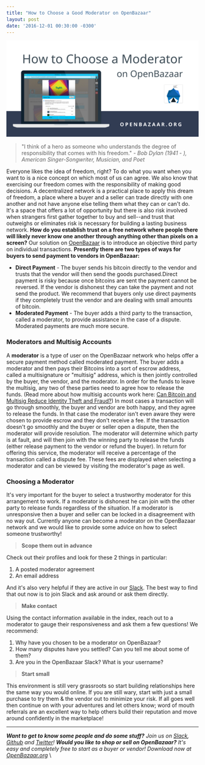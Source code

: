 ```yaml
---
title: "How to Choose a Good Moderator on OpenBazaar" 
layout: post
date: '2016-12-01 00:30:00 -0300'
---
```

        
![How to Choose a Good Moderator on OpenBazaar for a moderated transaction](How-to-Choose-a-Moderator-one-OpenBazaar-1024x512.png)

> "I think of a hero as someone who understands the degree of responsibility that comes with his freedom." _\- Bob Dylan (1941 - ), American Singer-Songwriter, Musician, and Poet_

Everyone likes the idea of freedom, right? To do what you want when you want to is a nice concept on which most of us can agree. We also know that exercising our freedom comes with the responsibility of making good decisions. A decentralized network is a practical place to apply this dream of freedom, a place where a buyer and a seller can trade directly with one another and not have anyone else telling them what they can or can't do. It's a space that offers a lot of opportunity but there is also risk involved when strangers first gather together to buy and sell--and trust that outweighs or eliminates risk is necessary for building a lasting business network. **How do you establish trust on a free network where people there will likely never know one another through anything other than pixels on a screen?** Our solution on [OpenBazaar](http://openbazaar.org) is to introduce an objective third party on individual transactions. **Presently there are two types of ways for buyers to send payment to vendors in OpenBazaar:**

*   **Direct Payment** \- The buyer sends his bitcoin directly to the vendor and trusts that the vendor will then send the goods purchased.Direct payment is risky because once bitcoins are sent the payment cannot be reversed. If the vendor is dishonest they can take the payment and not send the product. We recommend that buyers only use direct payments if they completely trust the vendor and are dealing with small amounts of bitcoin.
*   **Moderated Payment** \- The buyer adds a third party to the transaction, called a moderator, to provide assistance in the case of a dispute. Moderated payments are much more secure.

### Moderators and Multisig Accounts

A **moderator** is a type of user on the OpenBazaar network who helps offer a secure payment method called moderated payment. The buyer adds a moderator and then pays their Bitcoins into a sort of escrow address, called a multisignature or "multisig" address, which is then jointly controlled by the buyer, the vendor, and the moderator. In order for the funds to leave the multisig, any two of these parties need to agree how to release the funds. (Read more about how multisig accounts work here: [Can Bitcoin and Multisig Reduce Identity Theft and Fraud?](https://blog.openbazaar.org/can-bitcoin-and-multisig-reduce-identity-theft-and-fraud/)) In most cases a transaction will go through smoothly, the buyer and vendor are both happy, and they agree to release the funds. In that case the moderator isn't even aware they were chosen to provide escrow and they don't receive a fee. If the transaction doesn't go smoothly and the buyer or seller open a dispute, then the moderator will provide resolution. The moderator will determine which party is at fault, and will then join with the winning party to release the funds (either release payment to the vendor or refund the buyer). In return for offering this service, the moderator will receive a percentage of the transaction called a dispute fee. These fees are displayed when selecting a moderator and can be viewed by visiting the moderator's page as well.

### Choosing a Moderator

It's very important for the buyer to select a trustworthy moderator for this arrangement to work. If a moderator is dishonest he can join with the other party to release funds regardless of the situation. If a moderator is unresponsive then a buyer and seller can be locked in a disagreement with no way out. Currently anyone can become a moderator on the OpenBazaar network and we would like to provide some advice on how to select someone trustworthy!

> **Scope them out in advance**

Check out their profiles and look for these 2 things in particular:

1.  A posted moderator agreement
2.  An email address

And it's also very helpful if they are active in our [Slack](http://slack.openbazaar.org). The best way to find that out now is to join Slack and ask around or ask them directly.

> **Make contact**

Using the contact information available in the index, reach out to a moderator to gauge their responsiveness and ask them a few questions! We recommend:

1.  Why have you chosen to be a moderator on OpenBazaar?
2.  How many disputes have you settled? Can you tell me about some of them?
3.  Are you in the OpenBazaar Slack? What is your username?

> **Start small**

This environment is still very grassroots so start building relationships here the same way you would online. If you are still wary, start with just a small purchase to try them & the vendor out to minimize your risk. If all goes well then continue on with your adventures and let others know; word of mouth referrals are an excellent way to help others build their reputation and move around confidently in the marketplace!

* * *

_**Want to get to know some people and do some stuff?** Join us on [Slack](http://slack.openbazaar.org), [Github](https://github.com/openbazaar) and [Twitter](https://twitter.com/openbazaar)!_ _**Would you like to shop or sell on OpenBazaar?** It's easy and completely free to start as a buyer or vendor! Download now at [OpenBazaar.org](http://OpenBazaar.org)_ \